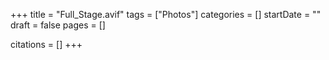 +++
title = "Full_Stage.avif"
tags = ["Photos"]
categories = []
startDate = ""
draft = false
pages = []

citations = []
+++
